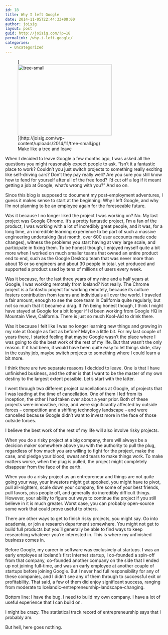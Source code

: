 ```yaml
---
id: 18
title: Why I left Google
date: 2014-11-05T22:44:33+00:00
author: joisig
layout: post
guid: http://joisig.com/?p=18
permalink: /why-i-left-google/
categories:
  - Uncategorized
---
```

<figure id="attachment_21" aria-describedby="caption-attachment-21" style="width: 300px" class="wp-caption alignright">[<img class="wp-image-21 size-medium" src="http://joisig.com/wp-content/uploads/2014/11/tree-small-300x225.jpg" alt="tree-small" width="300" height="225" srcset="http://joisig.com/wp-content/uploads/2014/11/tree-small-300x225.jpg 300w, http://joisig.com/wp-content/uploads/2014/11/tree-small.jpg 800w" sizes="(max-width: 300px) 100vw, 300px" />](http://joisig.com/wp-content/uploads/2014/11/tree-small.jpg)<figcaption id="caption-attachment-21" class="wp-caption-text">Make like a tree and leave</figcaption></figure> 

When I decided to leave Google a few months ago, I was asked all the questions you might reasonably expect people to ask. &#8220;Isn&#8217;t it a fantastic place to work? Couldn&#8217;t you just switch projects to something really exciting like self-driving cars? Don&#8217;t they pay really well? Are you sure you still know how to fend for yourself after all of the free food? I&#8217;d cut off a leg if it meant getting a job at Google, what&#8217;s wrong with you?&#8221; And so on.

Since this blog is supposed to document my post-employment adventures, I guess it makes sense to start at the beginning: Why I left Google, and why I&#8217;m not planning to be an employee again for the foreseeable future.

Was it because I no longer liked the project I was working on? No. My last project was Google Chrome. It&#8217;s a pretty fantastic project, I&#8217;m a fan of the product, I was working with a lot of incredibly great people, and it was, for a long time, an incredible learning experience to be part of such a massive engineering undertaking (last month, over 600 user accounts made code changes), witness the problems you start having at very large scale, and participate in fixing them. To be honest though, I enjoyed myself quite a bit more when I worked on much smaller teams that owned an entire product end to end, such as the Google Desktop team that was never more than about 18 or so engineers and about 30 people in total, yet produced and supported a product used by tens of millions of users every week.

Was it because, for the last three years of my nine and a half years at Google, I was working remotely from Iceland? Not really. The Chrome project is a fantastic project for working remotely, because its culture fosters contribution from teams and individuals all over the world. I traveled a fair amount, enough to see the core team in California quite regularly, but not so much that it became a drag. If I&#8217;m being honest though, I think I might have stayed at Google for a bit longer if I&#8217;d been working from Google HQ in Mountain View, California. There is just so much Kool-Aid to drink there.

Was it because I felt like I was no longer learning new things and growing in my role at Google as fast as before? Maybe a little bit. For my last couple of years there, I started feeling that maybe Google wasn’t the place where I was going to do the best work of the rest of my life. But that wasn&#8217;t the only reason. If it had been, it would have been quite easy to let things slide, stay in the cushy job, maybe switch projects to something where I could learn a bit more.

I think there are two separate reasons I decided to leave. One is that I have unfinished business, and the other is that I want to be the master of my own destiny to the largest extent possible. Let&#8217;s start with the latter.

I went through two different project cancellations at Google, of projects that I was leading at the time of cancellation. One of them I led from its inception, the other I had taken over about a year prior. Both of these projects were innovative, risky, and were significantly affected by outside forces &#8211; competition and a shifting technology landscape &#8211; and were cancelled because Google didn&#8217;t want to invest more in the face of those outside forces.

I believe the best work of the rest of my life will also involve risky projects.

When you do a risky project at a big company, there will always be a decision maker somewhere above you with the authority to pull the plug, regardless of how much you are willing to fight for the project, make the case, and pledge your blood, sweat and tears to make things work. To make matters worse, when the plug is pulled, the project might completely disappear from the face of the earth.

When you do a risky project as an entrepreneur and things are not quite going your way, your investors might get spooked, you might have to pivot, pull all-nighters, scale down your company, fire some of your best friends, pull favors, piss people off, and generally do incredibly difficult things. However, your ability to figure out ways to continue the project if you still believe in it is much greater. Worst case, you can probably open-source some work that could prove useful to others.

There are other ways to get to finish risky projects, you might say. Go into academia, or join a research department somewhere. You might not get to build full products but you&#8217;ll generally be able to find ways to keep researching whatever you&#8217;re interested in. This is where my unfinished business comes in.

Before Google, my career in software was exclusively at startups. I was an early employee at Iceland&#8217;s first Internet startup, I co-founded a spin-off from that company, co-founded another company on the side that I ended up not joining full-time, and was an early employee at another couple of startups before joining Google. But I never had full responsibility for any of these companies, and I didn&#8217;t see any of them through to successful exit or profitability. That said, a few of them did enjoy significant success, ranging from moderate to Icelandic-entrepreneurship-landscape-changing.

Bottom line: I have the bug. I need to build my own company. I have a lot of useful experience that I can build on.

I might be crazy. The statistical track record of entrepreneurship says that I probably am.

But hell, here goes nothing.